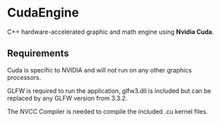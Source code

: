
# CudaEngine

C++ hardware-accelerated graphic and math engine using **Nvidia Cuda**.

## Requirements

Cuda is specific to NVIDIA and will not run on any other graphics processors.

GLFW is required to run the application, glfw3.dll is included but can be replaced by any GLFW version from 3.3.2.

The NVCC Compiler is needed to compile the included .cu kernel files.
